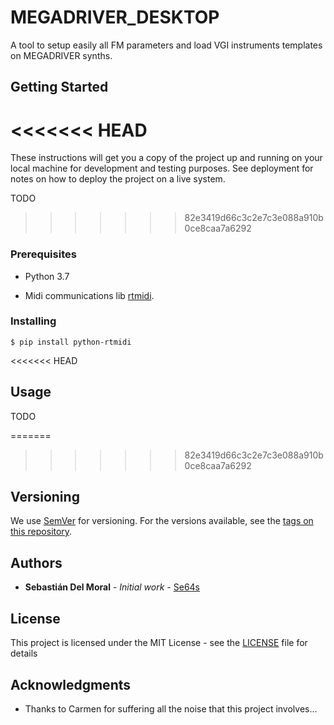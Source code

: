 # MEGADRIVER_DESKTOP

A tool to setup easily all FM parameters and load VGI instruments templates on MEGADRIVER synths.


## Getting Started

<<<<<<< HEAD
=======
These instructions will get you a copy of the project up and running on your local machine for development and testing purposes. See deployment for notes on how to deploy the project on a live system.

TODO

>>>>>>> 82e3419d66c3c2e7c3e088a910b0ce8caa7a6292
### Prerequisites

* Python 3.7

* Midi communications lib [rtmidi](https://pypi.org/project/python-rtmidi/).

### Installing

```
$ pip install python-rtmidi
```

<<<<<<< HEAD
## Usage

TODO

=======
>>>>>>> 82e3419d66c3c2e7c3e088a910b0ce8caa7a6292
## Versioning

We use [SemVer](http://semver.org/) for versioning. For the versions available, see the [tags on this repository](https://github.com/Se64s/MEGADRIVER_DESKTOP/tags). 

## Authors

* **Sebastián Del Moral** - *Initial work* - [Se64s](https://github.com/Se64s)

## License

This project is licensed under the MIT License - see the [LICENSE](LICENSE) file for details

## Acknowledgments

* Thanks to Carmen for suffering all the noise that this project involves...
